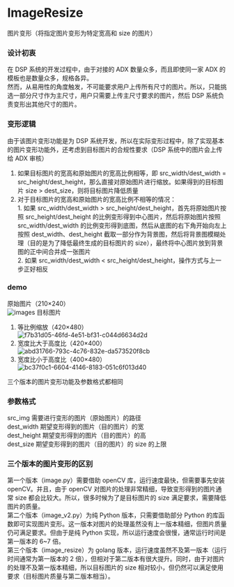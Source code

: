 # ImageResize
图片变形（将指定图片变形为特定宽高和 size 的图片）

### 设计初衷
在 DSP 系统的开发过程中，由于对接的 ADX 数量众多，而且即使同一家 ADX 的模板也是数量众多，规格各异。<br/>
然而，从易用性的角度触发，不可能要求用户上传所有尺寸的图片。所以，只能挑选一部分尺寸作为主尺寸，用户只需要上传主尺寸要求的图片，然后 DSP 系统负责变形出其他尺寸的图片。<br/>

### 变形逻辑
由于该图片变形功能是为 DSP 系统开发，所以在实际变形过程中，除了实现基本的图片变形功能外，还考虑到目标图片的合规性要求（DSP 系统中的图片会上传给 ADX 审核）<br/>
1. 如果目标图片的宽高和原始图片的宽高比例相等，即 src_width/dest_width = src_height/dest_height，那么直接对原始图片进行缩放。如果得到的目标图片 size > dest_size，则将目标图片降低质量
2. 对于目标图片的宽高和原始图片的宽高比例不相等的情况：<br/>
        1. 如果 src_width/dest_width > src_height/dest_height，首先将原始图片按照 src_height/dest_height 的比例变形得到中心图片，然后将原始图片按照 src_width/dest_width 的比例变形得到底图，然后从底图的右下角开始向左上按照 dest_width、dest_height 截取一部分作为背景图，然后将背景图模糊处理（目的是为了降低最终生成的目标图片的 size），最终将中心图片放到背景图的正中间合并成一张图片<br/>
        2. 如果 src_width/dest_width < src_height/dest_height，操作方式与上一步正好相反
        
 ### demo
原始图片（210×240）<br/>
![images](https://user-images.githubusercontent.com/22043537/111021753-9e47a680-8409-11eb-9950-e6dc995c7682.jpeg)
目标图片
1. 等比例缩放（420×480）<br/>
![f7b31d05-46fd-4e51-bf31-c044d6634d2d](https://user-images.githubusercontent.com/22043537/111021785-d6e78000-8409-11eb-918a-8d7c1214f5ca.jpeg)
2. 宽度比大于高度比（420×400）<br/>
![abd31766-793c-4c76-832e-da573520f8cb](https://user-images.githubusercontent.com/22043537/111021855-1c0bb200-840a-11eb-91a6-fef7f8760e37.jpeg)
3. 宽度比小于高度比（400×480）<br/>
![bc37f0c1-6604-4146-8183-051c6f013d40](https://user-images.githubusercontent.com/22043537/111021878-43627f00-840a-11eb-93dc-53abef46d251.jpeg)
 

三个版本的图片变形功能及参数格式都相同

### 参数格式

src_img               需要进行变形的图片（原始图片）的路径<br/>
dest_width        期望变形得到的图片（目的图片）的宽<br/>
dest_height       期望变形得到的图片（目的图片）的高<br/>
dest_size            期望变形得到的图片（目的图片）的 size 的上限<br/>

### 三个版本的图片变形的区别

第一个版本（image.py）需要借助 openCV 库，运行速度最快，但需要事先安装 openCV。并且，由于 openCV 对图片的处理非常精细，导致变形得到的图片通常 size 都会比较大。所以，很多时候为了是目标图片的 size 满足要求，需要降低图片的质量。<br/>
第二个版本（image_v2.py）为纯 Python 版本，只需要借助部分 Python 的库函数即可实现图片变形。这一版本对图片的处理虽然没有上一版本精细，但图片质量仍可满足要求。但由于是纯 Python 实现，所以运行速度会很慢，通常运行时间是第一版本的 6~7 倍。<br/>
第三个版本（image_resize）为 golang 版本，运行速度虽然不及第一版本（运行时间通常为第一版本的 2 倍），但相对于第二版本有很大提升。同时，由于对图片的处理不及第一版本精细，所以目标图片的 size 相对较小，但仍然可以满足使用要求（目标图片质量与第二版本相当）。
